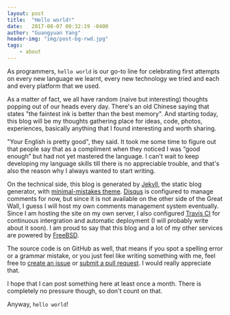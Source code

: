 ```yaml
---
layout: post
title:  "Hello world!"
date:   2017-08-07 00:32:19 -0400
author: "Guangyuan Yang"
header-img: "img/post-bg-rwd.jpg"
tags:
    - about
---
```


As programmers, `hello world` is our go-to line for celebrating first attempts on every new language we learnt, every new technology we tried and each and every platform that we used.

As a matter of fact, we all have random (naive but interesting) thoughts popping out of our heads every day. There's an old Chinese saying that states "the faintest ink is better than the best memory". And starting today, this blog will be my thoughts gathering place for ideas, code, photos, experiences, basically anything that I found interesting and worth sharing.

"Your English is pretty good", they said. It took me some time to figure out that people say that as a compliment when they noticed I was “good enough” but had not yet mastered the language. I can't wait to keep developing my language skills till there is no appreciable trouble, and that's also the reason why I always wanted to start writing.

On the technical side, this blog is generated by [Jekyll](https://jekyllrb.com/), the static blog generator, with [minimal-mistakes theme](https://mmistakes.github.io/minimal-mistakes/). [Disqus](https://disqus.com/) is configured to manage comments for now, but since it is not available on the other side of the Great Wall, I guess I will host my own comments management system eventually. Since I am hosting the site on my own server, I also configured [Travis CI](https://travis-ci.org/) for continuous intergration and automatic deployment (I will probably write about it soon). I am proud to say that this blog and a lot of my other services are powered by [FreeBSD](https://freebsd.org/).

The source code is on GitHub as well, that means if you spot a spelling error or a grammar mistake, or you just feel like writing something with me, feel free to [create an issue](https://github.com/yzgyyang/blog/issues) or [submit a pull request](https://github.com/yzgyyang/blog/pulls). I would really appreciate that.

I hope that I can post something here at least once a month. There is completely no pressure though, so don't count on that.

Anyway, `hello world`!
